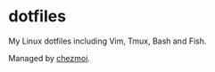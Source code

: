 # dotfiles
My Linux dotfiles including Vim, Tmux, Bash and Fish.

Managed by [chezmoi](https://github.com/twpayne/chezmoi).
